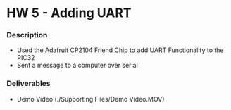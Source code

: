 # HW 5 - Adding UART
### Description
- Used the Adafruit CP2104 Friend Chip to add UART Functionality to the PIC32
- Sent a message to a computer over serial

### Deliverables
- Demo Video (./Supporting Files/Demo Video.MOV)

